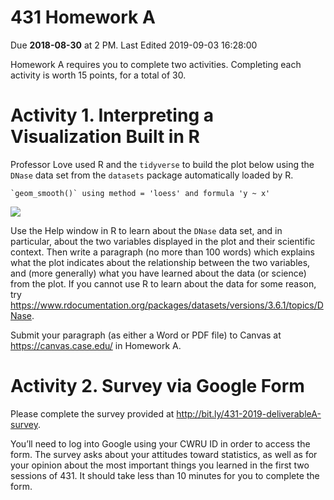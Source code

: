431 Homework A
================
Due **2018-08-30** at 2 PM. Last Edited 2019-09-03 16:28:00

Homework A requires you to complete two activities. Completing each
activity is worth 15 points, for a total of 30.

# Activity 1. Interpreting a Visualization Built in R

Professor Love used R and the `tidyverse` to build the plot below using
the `DNase` data set from the `datasets` package automatically loaded by
R.

    `geom_smooth()` using method = 'loess' and formula 'y ~ x'

![](README_files/figure-gfm/unnamed-chunk-1-1.png)<!-- -->

Use the Help window in R to learn about the `DNase` data set, and in
particular, about the two variables displayed in the plot and their
scientific context. Then write a paragraph (no more than 100 words)
which explains what the plot indicates about the relationship between
the two variables, and (more generally) what you have learned about the
data (or science) from the plot. If you cannot use R to learn about the
data for some reason, try
<https://www.rdocumentation.org/packages/datasets/versions/3.6.1/topics/DNase>.

Submit your paragraph (as either a Word or PDF file) to Canvas at
<https://canvas.case.edu/> in Homework A.

# Activity 2. Survey via Google Form

Please complete the survey provided at
<http://bit.ly/431-2019-deliverableA-survey>.

You’ll need to log into Google using your CWRU ID in order to access the
form. The survey asks about your attitudes toward statistics, as well as
for your opinion about the most important things you learned in the
first two sessions of 431. It should take less than 10 minutes for you
to complete the form.
